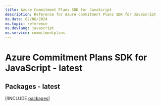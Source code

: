```yaml
---
title: Azure Commitment Plans SDK for JavaScript
description: Reference for Azure Commitment Plans SDK for JavaScript
ms.date: 02/08/2024
ms.topic: reference
ms.devlang: javascript
ms.service: commitmentplans
---
```

# Azure Commitment Plans SDK for JavaScript - latest
## Packages - latest
[!INCLUDE [packages](commitment-plans-index.md)]